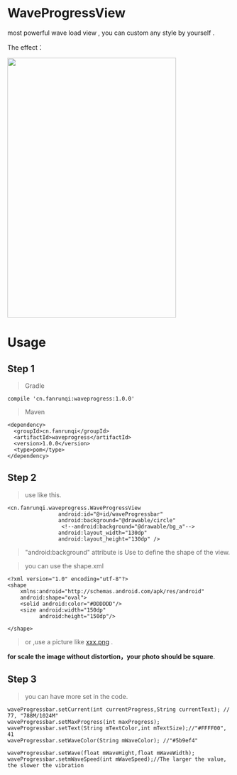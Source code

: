 # WaveProgressView

most powerful wave load view , you can custom  any style  by yourself .


The effect：

<img src="http://fanrunqi.github.io/images/WaveProgressView/7.gif" width = "380" height = "585"  />

# Usage

## Step 1

> Gradle
```
compile 'cn.fanrunqi:waveprogress:1.0.0'
```
> Maven
```
<dependency>
  <groupId>cn.fanrunqi</groupId>
  <artifactId>waveprogress</artifactId>
  <version>1.0.0</version>
  <type>pom</type>
</dependency>
```

## Step 2

> use like this.

```
<cn.fanrunqi.waveprogress.WaveProgressView
                android:id="@+id/waveProgressbar"
                android:background="@drawable/circle"
                 <!--android:background="@drawable/bg_a"-->
                android:layout_width="130dp"
                android:layout_height="130dp" />
```

> "android:background" attribute is Use to define the shape of the view.

> you can use the shape.xml

```
<?xml version="1.0" encoding="utf-8"?>
<shape
    xmlns:android="http://schemas.android.com/apk/res/android"
    android:shape="oval">
    <solid android:color="#DDDDDD"/>
    <size android:width="150dp"
          android:height="150dp"/>

</shape>
```

> or ,use a picture like [xxx.png](https://github.com/fanrunqi/WaveProgressView/blob/master/app/src/main/res/drawable/bg_a.png)
.

**for scale the image without distortion，your photo should be square**.

## Step 3

> you can have more set in the code.

```
waveProgressbar.setCurrent(int currentProgress,String currentText); // 77, "788M/1024M"
waveProgressbar.setMaxProgress(int maxProgress);
waveProgressbar.setText(String mTextColor,int mTextSize);//"#FFFF00", 41
waveProgressbar.setWaveColor(String mWaveColor); //"#5b9ef4"

waveProgressbar.setWave(float mWaveHight,float mWaveWidth);
waveProgressbar.setmWaveSpeed(int mWaveSpeed);//The larger the value, the slower the vibration


```
